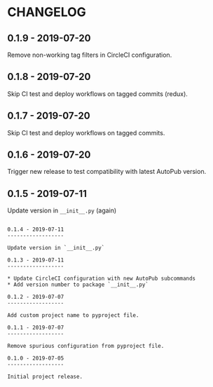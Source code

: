 CHANGELOG
=========

0.1.9 - 2019-07-20
------------------

Remove non-working tag filters in CircleCI configuration.

0.1.8 - 2019-07-20
------------------

Skip CI test and deploy workflows on tagged commits (redux).

0.1.7 - 2019-07-20
------------------

Skip CI test and deploy workflows on tagged commits.

0.1.6 - 2019-07-20
------------------

Trigger new release to test compatibility with latest AutoPub version.

0.1.5 - 2019-07-11
------------------

Update version in `__init__.py` (again)
```

0.1.4 - 2019-07-11
------------------

Update version in `__init__.py`

0.1.3 - 2019-07-11
------------------

* Update CircleCI configuration with new AutoPub subcommands
* Add version number to package `__init__.py`

0.1.2 - 2019-07-07
------------------

Add custom project name to pyproject file.

0.1.1 - 2019-07-07
------------------

Remove spurious configuration from pyproject file.

0.1.0 - 2019-07-05
------------------

Initial project release.
